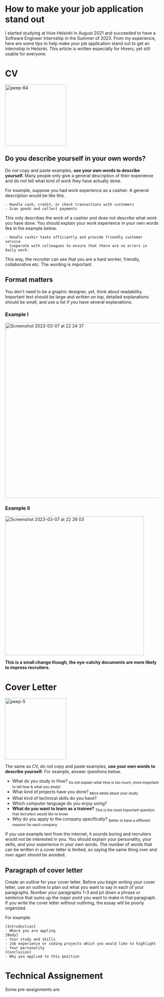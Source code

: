 # How to make your job application stand out
I started studying at Hive Helsinki in August 2021 and succeeded to have a Software Engineer Internship in the Summer of 2023. From my experience, here are some tips to help make your job application stand out to get an internship in Helsinki. This article is written especially for Hivers, yet still usable for everyone.

# CV
<img width="200" alt="peep-64" src="https://user-images.githubusercontent.com/61685238/223547883-aba86f30-684b-44e4-9646-8f03ac670d34.svg">

## Do you describe yourself in your own words?
Do not copy and paste examples, **use your own words to describe yourself.** Many people only give a general description of their experience and do not tell what kind of work they have actually done.

For example, suppose you had work experience as a cashier.
A general description would be like this.
```
- Handle cash, credit, or check transactions with customers
- Scan goods and collect payments
```
This only describes the work of a cashier and does not describe what work you have done. You should explain your work experience in your own words like in the example below.
```
- Handle cashir tasks efficiently and provide friendly customer service
- Cooperate with colleagues to ensure that there are no errors in daily work.
```
This way, the recruiter can see that you are a hard worker, friendly, collaborative etc. The wording is important.

## Format matters
You don't need to be a  graphic designer, yet, think about readability. Important text should be large and written on top, detailed explanations should be small, and use a list if you have several explanations.

### Example I
<img width="573" alt="Screenshot 2023-03-07 at 22 24 37" src="https://user-images.githubusercontent.com/61685238/223545208-f1f58b99-6cdf-4d51-b955-d93d1c7041ce.png">

### Example II

<img width="455" alt="Screenshot 2023-03-07 at 22 26 03" src="https://user-images.githubusercontent.com/61685238/223545132-7dcdfe74-8664-4207-bcac-902c803398e6.png">

**This is a small change though, the eye-catchy documents are more likely to impress recruiters.**

# Cover Letter

<img width="200" alt="peep-5" src="https://user-images.githubusercontent.com/61685238/223549206-ff286156-dc9c-41bd-9828-0e72b4149eee.svg">

The same as CV, do not copy and paste examples, **use your own words to describe yourself.**
For example, answer questions below.
- What do you study in Hive? <sub>Do not explain what Hive is too much, more important to tell how & what you study!</sub>
- What kind of projects have you done? <sub>More detail about your study.</sub>
- What kind of technical skills do you have?
- Which computer language do you enjoy using?
- **What do you want to learn as a trainee?** <sub>This is the most important question that recruiters would like to know</sub>
- Why do you apply to the company specifically? <sub>Better to have a different reasons for each company</sub>

If you use example text from the internet, it sounds boring and recruiters would not be interested in you. You should explain your personality, your skills, and your experience in your own words. The number of words that can be written in a cover letter is limited, so saying the same thing over and over again should be avoided.

## Paragraph of cover letter
Create an outline for your cover letter. Before you begin writing your cover letter, use an outline to plan out what you want to say in each of your paragraphs. Number your paragraphs 1–3 and jot down a phrase or sentence that sums up the major point you want to make in that paragraph. 
If you write the cover letter without outlining, the essay will be poorly organized.

For example:

```
[Introduction]
- Where you are appling
[Body]
- Your study and skills
- Job experience or coding projects which you would like to highlight
- Your personality
[Conclusion]
- Why you applied to this position
```


# Technical Assignement
Some pre-assignments are 
